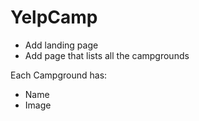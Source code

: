 # YelpCamp
* Add landing page
* Add page that lists all the campgrounds

Each Campground has:
* Name
* Image